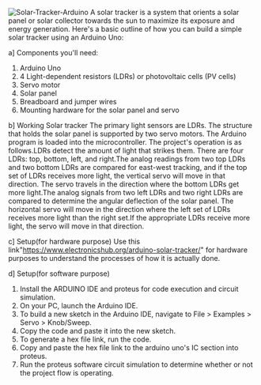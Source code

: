 ![Solar-Tracker-Arduino](https://github.com/Rex123774/Solar-Tracker-arduino-uno-/assets/77051661/eb6515ff-061c-4e89-8e1f-84fdb21c3321)
A solar tracker is a system that orients a solar panel or solar collector towards the sun to maximize its exposure and energy generation. Here's a basic outline of how you can build a simple solar tracker using an Arduino Uno:

a] Components you'll need:

1) Arduino Uno
2) 4 Light-dependent resistors (LDRs) or photovoltaic cells (PV cells)
3) Servo motor
4) Solar panel
5) Breadboard and jumper wires
6) Mounting hardware for the solar panel and servo

b] Working Solar tracker
The primary light sensors are LDRs. The structure that holds the solar panel is supported by two servo motors. The Arduino program is loaded into the microcontroller. The project's operation is as follows.LDRs detect the amount of light that strikes them. There are four LDRs: top, bottom, left, and right.The analog readings from two top LDRs and two bottom LDRs are compared for east-west tracking, and if the top set of LDRs receives more light, the vertical servo will move in that direction. The servo travels in the direction where the bottom LDRs get more light.The analog signals from two left LDRs and two right LDRs are compared to determine the angular deflection of the solar panel. The horizontal servo will move in the direction where the left set of LDRs receives more light than the right set.If the appropriate LDRs receive more light, the servo will move in that direction.

c] Setup(for hardware purpose)
Use this link"https://www.electronicshub.org/arduino-solar-tracker/" for hardware purposes to understand the processes of how it is actually done.

d] Setup(for software purpose)
1) Install the ARDUINO IDE and proteus for code execution and circuit simulation.
2) On your PC, launch the Arduino IDE.
3) To build a new sketch in the Arduino IDE, navigate to File > Examples > Servo > Knob/Sweep.
4) Copy the code and paste it into the new sketch.
5) To generate a hex file link, run the code.
6) Copy and paste the hex file link to the arduino uno's IC section into proteus.
7) Run the proteus software circuit simulation to determine whether or not the project flow is operating.




